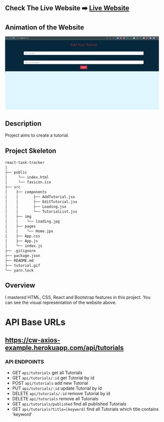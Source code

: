 ## Check The Live Website ➡️ [Live Website](https://osmankoyuncuu.github.io/react-tutorial/)

## Animation of the Website

![image](./tutorial.gif)

## Description

Project aims to create a tutorial.

## Project Skeleton

    react-task-tracker
    |
    ├── public
    │     └── index.html
    │     └── favicon.ico
    ├── src
    │    ├── components
    │    │       ├── AddTutorial.jsx
    │    │       ├── EditTutorial.jsx
    │    │       ├── Loading.jsx
    │    │       └── TutorialList.jsx
    │    ├── img
    │    │    └── loading.jpg
    │    ├── pages
    │    │    └── Home.jpx
    │    ├── App.css
    │    ├── App.js
    │    └── index.js
    ├── .gitignore
    ├── package.json
    ├── README.md
    ├── tutorial.gif
    └── yarn.lock

## Overview

I mastered HTML, CSS, React and Bootstrap features in this project. You can see the visual representation of the website above.

# API Base URLs

## https://cw-axios-example.herokuapp.com/api/tutorials

### API ENDPOINTS

- GET `api/tutorials` get all Tutorials
- GET `api/tutorials/:id` get Tutorial by id
- POST `api/tutorials` add new Tutorial
- PUT `api/tutorials/:id` update Tutorial by id
- DELETE `api/tutorials/:id` remove Tutorial by id
- DELETE `api/tutorials` remove all Tutorials
- GET `api/tutorials/published` find all published Tutorials
- GET `api/tutorials?title=[keyword]` find all Tutorials which title contains 'keyword'

